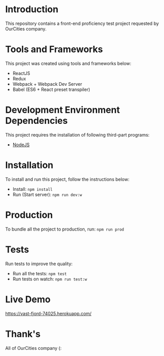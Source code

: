 # Introduction
This repository contains a front-end proficiency test project requested by
OurCities company.

# Tools and Frameworks
This project was created using tools and frameworks below:

- ReactJS
- Redux
- Webpack + Webpack Dev Server
- Babel (ES6 + React preset transpiler)

# Development Environment Dependencies
This project requires the installation of following third-part programs:

- [NodeJS](http://nodejs.org)

# Installation
To install and run this project, follow the instructions below:

- Install: `npm install`
- Run (Start server): `npm run dev:w`

# Production
To bundle all the project to production, run: `npm run prod`

# Tests
Run tests to improve the quality:

- Run all the tests: `npm test`
- Run tests on watch: `npm run test:w`

# Live Demo
https://vast-fjord-74025.herokuapp.com/

# Thank's
All of OurCities company (:
